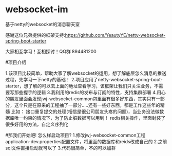 # websocket-im
基于netty的websocket的消息聊天室

感谢这位兄弟提供的框架支持:https://github.com/YeautyYE/netty-websocket-spring-boot-starter

大家相互学习！互相探讨！QQ群 894481200

#项目介绍

1.该项目比较简单，帮助大家了解websocket的运用，想了解底层怎么消息的推送过程，先学习一下netty的基础！
2.项目应用了netty-websocket-spring-boot-starter，想了解的可以去上面的地址查看学习，该框架让我们只关注业务，不需要写那些握手的逻辑
3.我利用的redis的发布与订阅的特性，支持集群部署
4.用心的朋友里面会发现jwj-websocket-common包里面有很多好东西，其实只有一部分，这个只是在原来的工程抽了一部分.....还有一些好东西，都是工作这些年的精髓
  比如：
  接口重复提交的处理(相信是很公司朋友头疼的问题)，当业务没法做数据库唯一约束的情况下，为了防止脏数据可以用到！
  redis相关操作，里面封装了很多好用的方法，自定义序列化

#那我们开始吧!
怎么样启动项目?
1.修改jwj-websocket-common工程 application-dev.properties配置文件，将里面的数据库和reids改成自己的
2.之前sql文件直接启动就可以了
3.代码很简单，不的可以加群


